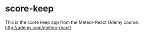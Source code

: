 # score-keep

This is the score keep app from the Meteor-React Udemy course: http://udemy.com/meteor-react/
